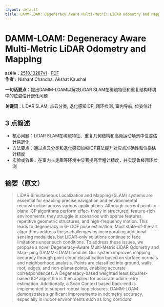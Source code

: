 ```yaml
---
layout: default
title: DAMM-LOAM: Degeneracy Aware Multi-Metric LiDAR Odometry and Mapping
---
```


# DAMM-LOAM: Degeneracy Aware Multi-Metric LiDAR Odometry and Mapping
**arXiv**：[2510.13287v1](https://arxiv.org/abs/2510.13287) · [PDF](https://arxiv.org/pdf/2510.13287.pdf)  
**作者**：Nishant Chandna, Akshat Kaushal  

**一句话要点**：提出DAMM-LOAM以解决LiDAR SLAM在稀疏特征和重复结构环境中的位姿估计退化问题

**关键词**：LiDAR SLAM, 点云分类, 退化感知ICP, 闭环检测, 室内导航, 位姿估计

## 3 点简述
- 核心问题：LiDAR SLAM在稀疏特征、重复几何结构和高频运动场景中位姿估计易退化
- 方法要点：通过点云分类和退化感知加权ICP算法提升对应点准确性和位姿估计精度
- 实验或效果：在室内长走廊等环境中显著提高里程计精度，并实现鲁棒闭环检测

## 摘要（原文）

> LiDAR Simultaneous Localization and Mapping (SLAM) systems are essential for
> enabling precise navigation and environmental reconstruction across various
> applications. Although current point-to-plane ICP algorithms perform effec-
> tively in structured, feature-rich environments, they struggle in scenarios
> with sparse features, repetitive geometric structures, and high-frequency
> motion. This leads to degeneracy in 6- DOF pose estimation. Most
> state-of-the-art algorithms address these challenges by incorporating
> additional sensing modalities, but LiDAR-only solutions continue to face
> limitations under such conditions. To address these issues, we propose a novel
> Degeneracy-Aware Multi-Metric LiDAR Odometry and Map- ping (DAMM-LOAM) module.
> Our system improves mapping accuracy through point cloud classification based
> on surface normals and neighborhood analysis. Points are classified into
> ground, walls, roof, edges, and non-planar points, enabling accurate
> correspondences. A Degeneracy-based weighted least squares-based ICP algorithm
> is then applied for accurate odom- etry estimation. Additionally, a Scan
> Context based back-end is implemented to support robust loop closures.
> DAMM-LOAM demonstrates significant improvements in odometry accuracy,
> especially in indoor environments such as long corridors

